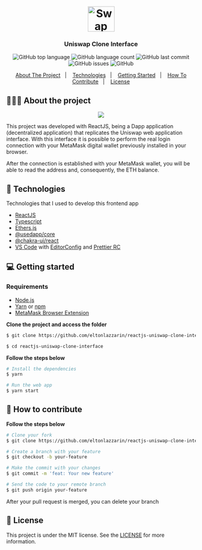 <h1 align="center">
	<img alt="Swap logo" src="https://github.com/eltonlazzarin/reactjs-uniswap-clone-interface/blob/main/readmeAssets/swapCoins.svg" height="67px" width="71px" />
</h1>

<h3 align="center">
  Uniswap Clone Interface
</h3>

<p align="center">
  <img alt="GitHub top language" src="https://img.shields.io/github/languages/top/eltonlazzarin/reactjs-uniswap-clone-interface">

  <img alt="GitHub language count" src="https://img.shields.io/github/languages/count/eltonlazzarin/reactjs-uniswap-clone-interface">

  <img alt="GitHub last commit" src="https://img.shields.io/github/last-commit/eltonlazzarin/reactjs-uniswap-clone-interface">

  <img alt="GitHub issues" src="https://img.shields.io/github/issues/eltonlazzarin/reactjs-uniswap-clone-interface">

  <img alt="GitHub" src="https://img.shields.io/github/license/eltonlazzarin/reactjs-uniswap-clone-interface">
</p>

<p align="center">
  <a href="#-about-the-project">About The Project</a>&nbsp;&nbsp;&nbsp;|&nbsp;&nbsp;&nbsp;
  <a href="#-technologies">Technologies</a>&nbsp;&nbsp;&nbsp;|&nbsp;&nbsp;&nbsp;
  <a href="#-getting-started">Getting Started</a>&nbsp;&nbsp;&nbsp;|&nbsp;&nbsp;&nbsp;
  <a href="#-how-to-contribute">How To Contribute</a>&nbsp;&nbsp;&nbsp;|&nbsp;&nbsp;&nbsp;
  <a href="#-license">License</a>
</p>

## 👨🏻‍💻 About the project

<p align="center">
  <img src="https://github.com/eltonlazzarin/reactjs-uniswap-clone-interface/blob/main/readmeAssets/uniswapCloneInterface.gif">
</p>

<p>This project was developed with ReactJS, being a Dapp application (decentralized application) that replicates the Uniswap web application interface. With this interface it is possible to perform the real login connection with your MetaMask digital wallet previously installed in your browser.

After the connection is established with your MetaMask wallet, you will be able to read the address and, consequently, the ETH balance.</p>

## 🚀 Technologies

Technologies that I used to develop this frontend app

- [ReactJS](https://nodejs.org/en)
- [Typescript](https://www.typescriptlang.org)
- [Ethers.js](https://docs.ethers.io/v5)
- [@usedapp/core](https://usedapp.io)
- [@chakra-ui/react](https://chakra-ui.com)
- [VS Code](https://code.visualstudio.com) with [EditorConfig](https://marketplace.visualstudio.com/items?itemName=EditorConfig.EditorConfig) and [Prettier RC](https://github.com/prettier/prettier)

## 💻 Getting started

### Requirements

- [Node.js](https://nodejs.org/en/)
- [Yarn](https://classic.yarnpkg.com/) or [npm](https://www.npmjs.com/)
- [MetaMask Browser Extension](https://metamask.io/download.html)

**Clone the project and access the folder**

```bash
$ git clone https://github.com/eltonlazzarin/reactjs-uniswap-clone-interface.git

$ cd reactjs-uniswap-clone-interface
```

**Follow the steps below**

```bash
# Install the dependencies
$ yarn

# Run the web app
$ yarn start
```

## 🤔 How to contribute

**Follow the steps below**

```bash
# Clone your fork
$ git clone https://github.com/eltonlazzarin/reactjs-uniswap-clone-interface.git

# Create a branch with your feature
$ git checkout -b your-feature

# Make the commit with your changes
$ git commit -m 'feat: Your new feature'

# Send the code to your remote branch
$ git push origin your-feature
```

After your pull request is merged, you can delete your branch

## 📝 License

This project is under the MIT license. See the [LICENSE](https://github.com/eltonlazzarin/reactjs-uniswap-clone-interface/blob/master/LICENSE) for more information.
